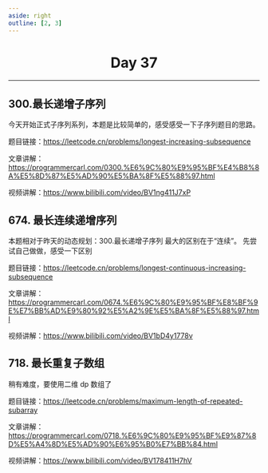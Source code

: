 ```yaml
---
aside: right
outline: [2, 3]
---
```


<h1 style="text-align: center; font-weight: bold;">Day 37</h1>

---

## 300.最长递增子序列

今天开始正式子序列系列，本题是比较简单的，感受感受一下子序列题目的思路。

题目链接：https://leetcode.cn/problems/longest-increasing-subsequence

文章讲解：https://programmercarl.com/0300.%E6%9C%80%E9%95%BF%E4%B8%8A%E5%8D%87%E5%AD%90%E5%BA%8F%E5%88%97.html

视频讲解：https://www.bilibili.com/video/BV1ng411J7xP

## 674. 最长连续递增序列

本题相对于昨天的动态规划：300.最长递增子序列 最大的区别在于“连续”。 先尝试自己做做，感受一下区别

题目链接：https://leetcode.cn/problems/longest-continuous-increasing-subsequence

文章讲解：https://programmercarl.com/0674.%E6%9C%80%E9%95%BF%E8%BF%9E%E7%BB%AD%E9%80%92%E5%A2%9E%E5%BA%8F%E5%88%97.html

视频讲解：https://www.bilibili.com/video/BV1bD4y1778v

## 718. 最长重复子数组

稍有难度，要使用二维 dp 数组了

题目链接：https://leetcode.cn/problems/maximum-length-of-repeated-subarray

文章讲解：https://programmercarl.com/0718.%E6%9C%80%E9%95%BF%E9%87%8D%E5%A4%8D%E5%AD%90%E6%95%B0%E7%BB%84.html

视频讲解：https://www.bilibili.com/video/BV178411H7hV
